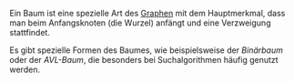 Ein Baum ist eine spezielle Art des [Graphen](./Graphen.md) mit dem Hauptmerkmal, dass man beim Anfangsknoten (die Wurzel) anfängt und eine Verzweigung stattfindet. 

Es gibt spezielle Formen des Baumes, wie beispielsweise der *Binärbaum* oder der *AVL-Baum*, die besonders bei Suchalgorithmen häufig genutzt werden. 


